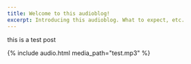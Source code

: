 ```yaml
---
title: Welcome to this audioblog!
excerpt: Introducing this audioblog. What to expect, etc.
---
```


this is a test post

{% include audio.html media_path="test.mp3" %}


